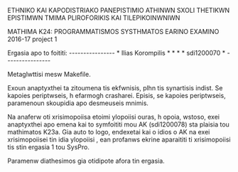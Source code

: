 ETHNIKO KAI KAPODISTRIAKO PANEPISTIMIO ATHINWN
SXOLI THETIKWN EPISTIMWN 
TMIMA PLIROFORIKIS KAI TILEPIKOINWNIWN

MATHIMA K24: PROGRAMMATISMOS SYSTHMATOS
EARINO EXAMINO 2016-17
    project 1


Ergasia apo to foititi:      *----------------*
							* Ilias Korompilis *
							*                  *
							*    sdi1200070    *
							 *----------------*


Metaglwttisi mesw Makefile.

Exoun anaptyxthei ta zitoumena tis ekfwnisis, plhn tis synartisis indist.
Se kapoies periptwseis, h efarmogh crasharei. 
Episis, se kapoies periptwseis, paramenoun skoupidia apo desmeuseis mnimis.


Na anaferw oti xrisimopoiisa etoimi ylopoiisi ouras, h opoia, wstoso, exei anaptyxthei apo emena kai to symfoititi mou 
AK (sdi1200078) sta plaisia tou mathimatos K23a. 
Gia auto to logo, endexetai kai o idios o AK na exei xrisimopoiisei tin idia ylopoiisi , ean profanws ekrine aparaititi 
ti xrisimopoiisi tis stin ergasia 1 tou SysPro. 

Paramenw diathesimos gia otidipote afora tin ergasia.
